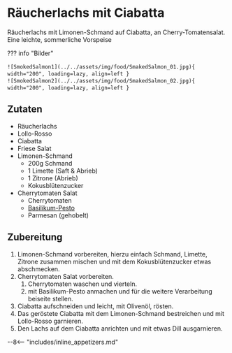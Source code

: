 # Räucherlachs mit Ciabatta

Räucherlachs mit Limonen-Schmand auf Ciabatta, an Cherry-Tomatensalat.  
Eine leichte, sommerliche Vorspeise  

??? info "Bilder"

    ![SmokedSalmon1](../../assets/img/food/SmakedSalmon_01.jpg){ width="200", loading=lazy, align=left }
    ![SmokedSalmon2](../../assets/img/food/SmakedSalmon_02.jpg){ width="200", loading=lazy, align=left }

## Zutaten

- Räucherlachs
- Lollo-Rosso
- Ciabatta
- Friese Salat
- Limonen-Schmand
    - 200g Schmand
    - 1 Limette (Saft & Abrieb)
    - 1 Zitrone (Abrieb)
    - Kokusblütenzucker
- Cherrytomaten Salat
    - Cherrytomaten
    - [Basilikum-Pesto](../../cooking/etc/BasilikumPesto.md)
    - Parmesan (gehobelt)

## Zubereitung

1. Limonen-Schmand vorbereiten, hierzu einfach Schmand, Limette, Zitrone zusammen mischen und mit dem Kokusblütenzucker etwas abschmecken.
2. Cherrytomaten Salat vorbereiten.
    1. Cherrytomaten waschen und vierteln.
    2. mit Basilikum-Pesto anmachen und für die weitere Verarbeitung beiseite stellen.
3. Ciabatta aufschneiden und leicht, mit Olivenöl, rösten.
4. Das geröstete Ciabatta mit dem Limonen-Schmand bestreichen und mit Lollo-Rosso garnieren.
5. Den Lachs auf dem Ciabatta anrichten und mit etwas Dill ausgarnieren.

--8<-- "includes/inline_appetizers.md"
